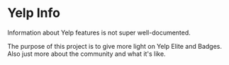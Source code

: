 # Yelp Info

Information about Yelp features is not super well-documented.

The purpose of this project is to give more light on Yelp Elite and Badges.
Also just more about the community and what it's like.